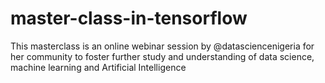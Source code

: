# master-class-in-tensorflow
This masterclass is an online webinar session by @datasciencenigeria for her community to foster further study and understanding of data science, machine learning and Artificial Intelligence
